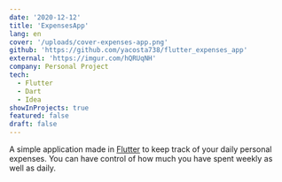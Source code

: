 ```yaml
---
date: '2020-12-12'
title: 'ExpensesApp'
lang: en
cover: '/uploads/cover-expenses-app.png'
github: 'https://github.com/yacosta738/flutter_expenses_app'
external: 'https://imgur.com/hQRUqNH'
company: Personal Project
tech:
  - Flutter
  - Dart
  - Idea
showInProjects: true 
featured: false
draft: false
---
```


A simple application made in [Flutter](https://flutter.dev/) to keep track of your daily personal expenses. You can have control of how much you have spent weekly as well as daily.
